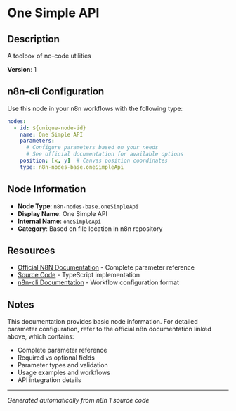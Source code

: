 # One Simple API

## Description

A toolbox of no-code utilities

**Version**: 1

## n8n-cli Configuration

Use this node in your n8n workflows with the following type:

```yaml
nodes:
  - id: ${unique-node-id}
    name: One Simple API
    parameters:
      # Configure parameters based on your needs
      # See official documentation for available options
    position: [x, y]  # Canvas position coordinates
    type: n8n-nodes-base.oneSimpleApi
```

## Node Information

- **Node Type**: `n8n-nodes-base.oneSimpleApi`
- **Display Name**: One Simple API
- **Internal Name**: `oneSimpleApi`
- **Category**: Based on file location in n8n repository

## Resources

- [Official N8N Documentation](https://docs.n8n.io/integrations/builtin/app-nodes/n8n-nodes-base.onesimpleapi/) - Complete parameter reference
- [Source Code](https://github.com/n8n-io/n8n/blob/master/packages/nodes-base/nodes/OneSimpleApi/OneSimpleApi.node.ts) - TypeScript implementation
- [n8n-cli Documentation](https://github.com/edenreich/n8n-cli) - Workflow configuration format

## Notes

This documentation provides basic node information. For detailed parameter configuration, 
refer to the official n8n documentation linked above, which contains:

- Complete parameter reference
- Required vs optional fields
- Parameter types and validation
- Usage examples and workflows
- API integration details

---
*Generated automatically from n8n 1 source code*

